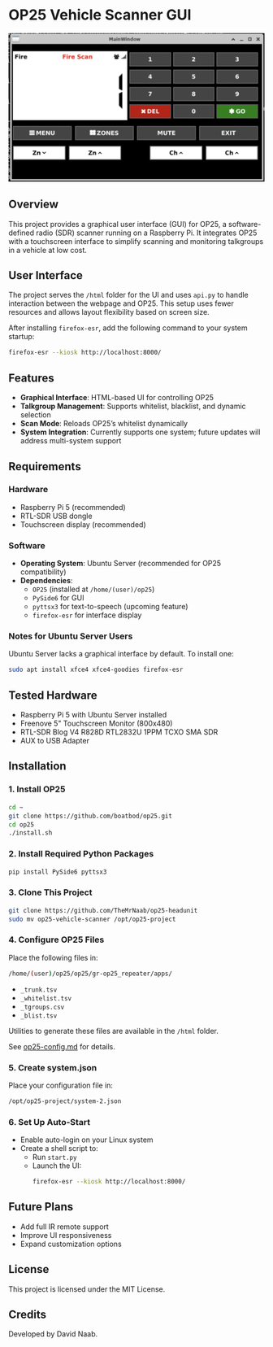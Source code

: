 # OP25 Vehicle Scanner GUI

![Screen Shot](help/screenshot.png)

## Overview
This project provides a graphical user interface (GUI) for OP25, a software-defined radio (SDR) scanner running on a Raspberry Pi. It integrates OP25 with a touchscreen interface to simplify scanning and monitoring talkgroups in a vehicle at low cost.

## User Interface
The project serves the `/html` folder for the UI and uses `api.py` to handle interaction between the webpage and OP25. This setup uses fewer resources and allows layout flexibility based on screen size.

After installing `firefox-esr`, add the following command to your system startup:

```bash
firefox-esr --kiosk http://localhost:8000/
```

## Features
- **Graphical Interface**: HTML-based UI for controlling OP25
- **Talkgroup Management**: Supports whitelist, blacklist, and dynamic selection
- **Scan Mode**: Reloads OP25’s whitelist dynamically
- **System Integration**: Currently supports one system; future updates will address multi-system support

## Requirements

### Hardware
- Raspberry Pi 5 (recommended)  
- RTL-SDR USB dongle  
- Touchscreen display (recommended)  

### Software
- **Operating System**: Ubuntu Server (recommended for OP25 compatibility)  
- **Dependencies**:  
  - `OP25` (installed at `/home/(user)/op25`)  
  - `PySide6` for GUI  
  - `pyttsx3` for text-to-speech (upcoming feature)  
  - `firefox-esr` for interface display  

### Notes for Ubuntu Server Users
Ubuntu Server lacks a graphical interface by default. To install one:

```bash
sudo apt install xfce4 xfce4-goodies firefox-esr
```

## Tested Hardware
- Raspberry Pi 5 with Ubuntu Server installed  
- Freenove 5" Touchscreen Monitor (800x480)  
- RTL-SDR Blog V4 R828D RTL2832U 1PPM TCXO SMA SDR  
- AUX to USB Adapter

## Installation

### 1. Install OP25
```bash
cd ~
git clone https://github.com/boatbod/op25.git
cd op25
./install.sh
```

### 2. Install Required Python Packages
```bash
pip install PySide6 pyttsx3
```

### 3. Clone This Project
```bash
git clone https://github.com/TheMrNaab/op25-headunit
sudo mv op25-vehicle-scanner /opt/op25-project
```

### 4. Configure OP25 Files
Place the following files in:

```bash
/home/(user)/op25/op25/gr-op25_repeater/apps/
```

- `_trunk.tsv`  
- `_whitelist.tsv`  
- `_tgroups.csv`  
- `_blist.tsv`  

Utilities to generate these files are available in the `/html` folder.

See [op25-config.md](https://github.com/TheMrNaab/op25-headunit/blob/main/help/op25-config.md) for details.

### 5. Create system.json
Place your configuration file in:

```bash
/opt/op25-project/system-2.json
```

### 6. Set Up Auto-Start
- Enable auto-login on your Linux system  
- Create a shell script to:
  - Run `start.py`  
  - Launch the UI:  
    ```bash
    firefox-esr --kiosk http://localhost:8000/
    ```

## Future Plans
- Add full IR remote support  
- Improve UI responsiveness  
- Expand customization options  

## License
This project is licensed under the MIT License.

## Credits
Developed by David Naab.
